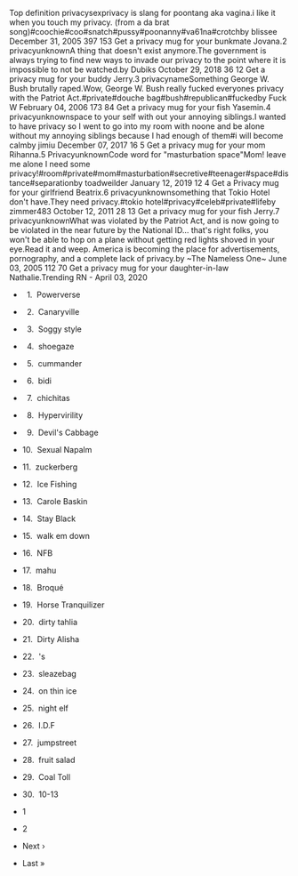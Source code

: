Top definition privacysexprivacy is slang for poontang aka vagina.i like it when you touch my privacy. (from a da brat song)#coochie#coo#snatch#pussy#poonanny#va61na#crotchby blissee December 31, 2005 397 153 Get a privacy mug for your bunkmate Jovana.2 privacyunknownA thing that doesn't exist anymore.The government is always trying to find new ways to invade our privacy to the point where it is impossible to not be watched.by Dubiks October 29, 2018 36 12 Get a privacy mug for your buddy Jerry.3 privacynameSomething George W. Bush brutally raped.Wow, George W. Bush really fucked everyones privacy with the Patriot Act.#private#douche bag#bush#republican#fuckedby Fuck W February 04, 2006 173 84 Get a privacy mug for your fish Yasemin.4 privacyunknownspace to your self with out your annoying siblings.I wanted to have privacy so I went to go into my room with noone and be alone without my annoying siblings because I had enough of them#i will become calmby jimiu December 07, 2017 16 5 Get a privacy mug for your mom Rihanna.5 PrivacyunknownCode word for "masturbation space"Mom! leave me alone I need some privacy!#room#private#mom#masturbation#secretive#teenager#space#distance#separationby toadweilder January 12, 2019 12 4 Get a Privacy mug for your girlfriend Beatrix.6 privacyunknownsomething that Tokio Hotel don't have.They need privacy.#tokio hotel#privacy#celeb#private#lifeby zimmer483 October 12, 2011 28 13 Get a privacy mug for your fish Jerry.7 privacyunknownWhat was violated by the Patriot Act, and is now going to be violated in the near future by the National ID... that's right folks, you won't be able to hop on a plane without getting red lights shoved in your eye.Read it and weep. America is becoming the place for advertisements, pornography, and a complete lack of privacy.by ~The Nameless One~ June 03, 2005 112 70 Get a privacy mug for your daughter-in-law Nathalie.Trending RN - April 03, 2020

*     1.  Powerverse
*     2.  Canaryville
*     3.  Soggy style
*     4.  shoegaze
*     5.  cummander
*     6.  bidi
*     7.  chichitas
*     8.  Hypervirility
*     9.  Devil's Cabbage
*   10.  Sexual Napalm
*   11.  zuckerberg
*   12.  Ice Fishing
*   13.  Carole Baskin
*   14.  Stay Black
*   15.  walk em down
*   16.  NFB
*   17.  mahu
*   18.  Broqué
*   19.  Horse Tranquilizer
*   20.  dirty tahlia
*   21.  Dirty Alisha
*   22.  's
*   23.  sleazebag
*   24.  on thin ice
*   25.  night elf
*   26.  I.D.F
*   27.  jumpstreet
*   28.  fruit salad
*   29.  Coal Toll
*   30.  10-13

*   1
*   2
*   Next ›
*   Last »